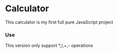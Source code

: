 # Calculator
This calculator is my first full pure JavaScript project

### Use
This version only support *,/,+,- operations
